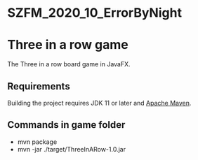 # SZFM_2020_10_ErrorByNight

# Three in a row game

The Three in a row board game in JavaFX.

## Requirements

Building the project requires JDK 11 or later and [Apache Maven](https://maven.apache.org/).

## Commands in game folder

- mvn package
- mvn -jar ./target/ThreeInARow-1.0.jar
